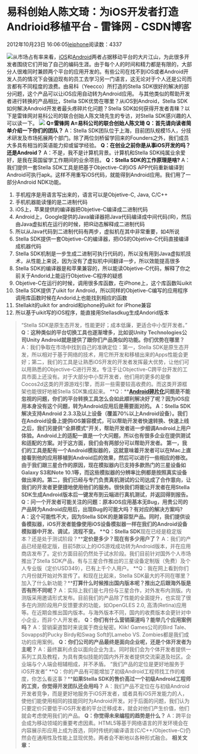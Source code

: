 
# 易科创始人陈文琦：为iOS开发者打造Andrioid移植平台 - 雷锋网 - CSDN博客


2012年10月23日 16:06:05[leiphone](https://me.csdn.net/leiphone)阅读数：4337


![](http://www.leiphone.com/wp-content/uploads/2012/10/211.png)从市场占有率来看，[iOS](http://www.leiphone.com/tag/ios)和[Android](http://www.leiphone.com/tag/android)两者占据移动平台的大片江山，为此很多开发者围绕它们开始了自己的编码生涯。由于每个人的时间和精力都是有限的，大部分人很难同时兼顾两个平台的应用开发的。有些公司在找不到iOS或者Android开发人员的情况下会强迫现有的员工去学习另一门语言，这无论对于个人还是公司而言都有不同程度的浪费。由易科（Yeecco）所打造的Stella
 SDK很好的解决的部分问题，这个产品可以让iOS应用自动转为Android应用。
与其他类似的帮助开发者进行转换的产品相比，Stella SDK优势在哪里？从iOS到Android，Stella SDK如何解决Android开发者最头疼碎片化问题？Stella SDK如何获得开发者青睐？以下是雷锋网对易科公司的联合创始人陈文琦先生的专访，对Stella SDK感兴趣的人可以读一下。
![](http://www.leiphone.com/wp-content/uploads/2012/10/112.png)
**Q=雷锋网**
**A=易科公司的联合创始人陈文琦**
**Q：首先请向读者简单介绍一下你们的团队？**
A：Stella SDK团队位于上海，目前团队规模15人，分技术研发及市场拓展两个部门。除了两位剑桥留学回来的Founders之外，我们成员大多具有相当的英语能力抑或留学经验。
**Q：在创业之前你是从事iOS开发的吗？还是Android？**
A：不是，我不是计算机背景。计算机和Stella SDK纯属业余爱好，是我在英国留学工作期间的业余项目。
**Q：Stella SDK的工作原理是啥?**
A：我们提供一套Stella SDK工具是把基于Objective-C的iOS APP代码重新编译到Android可执行apk。这样不用重写iOS代码，就能得到Android应用。我们用了一部分Android NDK功能。
1. 手机程序是用语言写出来的，语言可以是Objetive-C, Java, C/C++
2. 手机机器能读懂的是二进制代码
3. iOS上，苹果提供的编译器把Objetive-C编译成二进制代码
4. Android上，Google提供的Java编译器把Java代码编译成中间代码(IR)，然后由Java虚拟机在运行的时候，把IR动态解释成二进制代码
5. 所以从Java代码到二进制代码有两步，虚拟机在其中非常重要，如4所说
6. Stella SDK提供一套Objetive-C的编译器，把iOS的Objetive-C代码直接编译成机器代码
7. Stella SDK机制是一步生成二进制可执行代码的，所以没有用到Java虚拟机技术，从性能上来说，因为没有了虚拟机中间翻译一步，所以效能提高很多
8. Stella SDK的编译器是和苹果兼容的，所以能读Objetive-C代码，解释了你之前关于Andorid上能运行Objetive-C程序的疑惑
9. Objetive-C在运行的时候，调用很多库函数，在iPhone上，这个库函数叫uikit
10. Stella SDK提供了uikit for Android，所以同样的Objetive-C编写的应用程序调用库函数时候在Andorid上也能找到相应的函数
11. Stellakit的uikit for android和iphone的uikit for iPhone兼容
12. 所以基于uikit写的iOS程序，能直接用Stellasdkug生成Andorid版本
> “Stella
 SDK是原生态开发，性能更好；成本低廉，更适合中小型开发者。”
**Q：这种类似的平台切换工具也逐渐增多，比如说Unity Technologies公司Unity Android就是提供了跟你们产品类似的功能。你们优势在哪里？**
A：我们争取在市场中找到自己的准确定位：第一，Stella
 SDK是原生态开发，所以相对于基于网络的技术，用它所开发和移植出来的Apps性能会更好；第二，我们的工具是让熟悉iOS开发的开发者发挥最大优势，让他们可以用熟悉的Objective-C进行开发。专注于让Objective-C跨平台开发的工具市面上还没有。对于大部分中小型开发者，他们用的更多的是像Cocos2d这类的开源游戏引擎，而非一些需要较高收费的。而这类开源框架也能很好地被Stella SDK集成起来。
**Q：****[Android碎片化](http://www.leiphone.com/0517-ce6093-android-seg.html)****问题是不能忽视的问题，你们的平台转换工具怎么会如此顺利解决好了呢？因为iOS应用本身没有这个问题，转为Android应用后是需要面对的。**
A：Stella SDK解决支持Android 2.3.3及以上设备（覆盖70%以上Android设备）。我们在Android设备上提供iOS兼容模式，可以帮助开发者快速转换、快速上线之后，我们另提供“全屏模式”开关，帮助开发者进一步细调Android上用户体验。Android上的适配一直是一个大问题，所以也有很多企业在提供测试和适配的方案。对于这方面，我们会有两部分可以帮助开发者。
第一，我们的工具是配有一个Android模拟器的，这就意味着开发者可以在Mac上直接看到他的应用移植到Android后的效果，然后可以进行一些相应的修改。由于我们跟三星合作的原因，现在模拟器内已支持多款热门的三星设备如Galaxy
 S3和Note 10.1等，而这些模拟器的分辨率比例都是按照真实设备做出来的。第二，我们已经与专门负责真机测试的公司达成了合作意向，让我们的开发者更便捷地使用他们的服务。很快我们将能让开发者在用Stella SDK生成Android版本后一键发布到云端进行真机测试，并返回得到报告。
**Q：问一个开发者可能关注的问题：原本iOS应用基本无Bug，用贵公司的产品转为Android应用后，出现Bug的可能大吗？有对应的解决方案吗?**
A：这个可能性不大，因为Stella SDK的是兼容型产品。同时，我们提供设备模拟器，iOS开发者能像使用iOS设备模拟器一样在我们的Android设备模拟器中开发、调试，流程不变。
**Q：Stella SDK****现在已经是稳定版本？还是处于测试阶段？****定价是多少？现在有多少用户了？**
A：我们的产品已经是稳定版，目前5款以上的iOS游戏成功转为Android版本，并在应用商店发布了。定价方面目前仍然处于试水阶段。我们目前针对国外个人市场推出了Stella SDK产品，有与三星合作推出的三星设备定制版（免费）及个人专业版（定价USD349），已有上千个人用户。
**Q：我在网上看到你们六月份就开始对外宣传了。和现在比起来，Stella SDK最大的不同在哪里？加入了什么新功能？****打算什么时候推出国内版本呢？推出之后跟海外版是否有所不同呢？**
A：实际上我们是七月份与三星合作，对外发布内测版。内测版采用邀请形式发布。目前我们的产品除了性能的全面提升，也实现了很多在内测阶段用户反馈要求的功能，如OpenGLES 2.0, 高清(Retina)应用等。在近期会推出国内版本。与海外版本不同，国内的收费版本会更针对中小企业，而非个人开发者。
**Q：你们有什么营销渠道吗？能举几个应用案例吗？**
A：营销渠道暂时来说属于商业秘密。Klik! Games公司的Bird Tale、Sovapps的Pucky Birdy和Swag Soft的Lamebo VS. Zombies都是我们成功的应用案例。
**Q：你们公司的产品最终是面向企业呢，还是个体开发者为主呢？**
A：最终赢利点会以面向企业为主。同时我们会为个体开发者提供一系列工具及教程，为具有类似技能的国内外开发者提供交流渠道及社区。企业端与个人端会相辅相成，并不矛盾。
> “我们产品的定位是更好地服务于iOS开发者”
**Q：你的产品有可能增加了初级Android工程师找工作的难度，你怎么看这事？****如果Stella SDK的售价高过一个初级Android工程师的工资，你觉得开发团队还会用吗？**
A：我们产品不定位在与初级Android开发者竞争，而是更好地服务于iOS开发者，或者具有iOS开发能力的人，使他们能使用相同的技能同时为Android开发。对于后面的问题，我们认为只要定价只要低于iOS开发者的平台迁移成本，就会对他们产生价值，他们就会考虑使用我们的产品。
**Q：你觉得未来编程的趋势是什么？**
A：跨平台会成为移动领域的重要考虑因素。HTML5等基于网络语言的开发环境会在内容展示形应用上成为首选，同时传统的编译语言(C/C++/Objective-C)仍然会在通用性及性能上显现优势。两者会不断地以各种形式融合。
**相关文章：**


